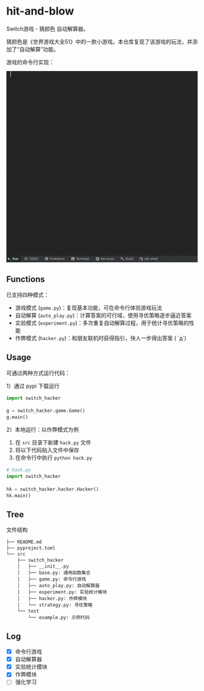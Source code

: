 # hit-and-blow

<!-- *Hit and Blow* is a game of Clubhouse Games: 51 Worldwide Classics. -->
Switch游戏 - 猜颜色 自动解算器。

猜颜色是《世界游戏大全51》中的一款小游戏。本仓库复现了该游戏的玩法，并添加了“自动解算”功能。

游戏的命令行实现：

![游戏的命令行实现.gif](./img/demo.gif)

## Functions

已支持四种模式：

- 游戏模式 (`game.py`)：复现基本功能，可在命令行体验游戏玩法
- 自动解算 (`auto_play.py`)：计算答案的可行域，使用寻优策略逐步逼近答案
- 实验模式 (`experiment.py`)：多次重复自动解算过程，用于统计寻优策略的性能
- 作弊模式 (`hacker.py`)：和朋友联机时获得指引，快人一步得出答案 ( `д´)

## Usage

可通过两种方式运行代码：

1）通过 pypi 下载运行

```python
import switch_hacker

g = switch_hacker.game.Game()
g.main()
```

2）本地运行：以作弊模式为例

1. 在 `src` 目录下新建 `hack.py` 文件
2. 将以下代码贴入文件中保存
3. 在命令行中执行 `python hack.py`

```python
# hack.py
import switch_hacker

hk = switch_hacker.hacker.Hacker()
hk.main()
```

## Tree

文件结构

```
├── README.md
├── pyproject.toml
└── src
    ├── switch_hacker
    │   ├── __init__.py
    │   ├── base.py: 通用函数集合
    │   ├── game.py: 命令行游戏
    │   ├── auto_play.py: 自动解算器
    │   ├── experiment.py: 实验统计模块
    │   ├── hacker.py: 作弊模块
    │   └── strategy.py: 寻优策略
    └── test
        └── example.py: 示例代码
```

## Log

- [x] 命令行游戏
- [x] 自动解算器
- [x] 实验统计模块
- [x] 作弊模块
- [ ] 强化学习
